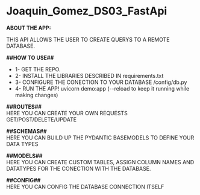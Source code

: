 # Joaquin_Gomez_DS03_FastApi
**ABOUT THE APP:**

THIS API ALLOWS THE USER TO CREATE QUERYS TO A REMOTE DATABASE.

**##HOW TO USE##**
+ 1- GET THE REPO.
+ 2- INSTALL THE LIBRARIES DESCRIBED IN requirements.txt
+ 3- CONFIGURE THE CONECTION TO YOUR DATABASE /config/db.py
+ 4- RUN THE APP! uvicorn demo:app (--reload to keep it running while making changes)

**##ROUTES##**  
HERE YOU CAN CREATE YOUR OWN REQUESTS GET/POST/DELETE/UPDATE

**##SCHEMAS##**  
HERE YOU CAN BUILD UP THE PYDANTIC BASEMODELS TO DEFINE YOUR DATA TYPES

**##MODELS##**  
HERE YOU CAN CREATE CUSTOM TABLES, ASSIGN COLUMN NAMES AND DATATYPES FOR THE CONECTION WITH THE DATABASE.

**##CONFIG##**  
HERE YOU CAN CONFIG THE DATABASE CONNECTION ITSELF



